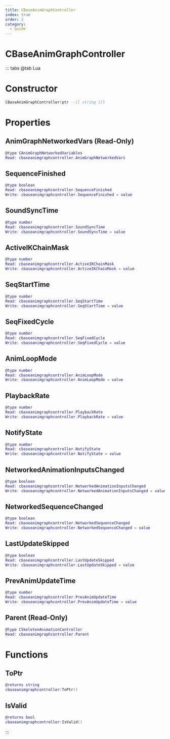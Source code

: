 ```yaml
---
title: CBaseAnimGraphController
index: true
order: 2
category:
  - Guide
---
```


# CBaseAnimGraphController

::: tabs
@tab Lua
# Constructor
```lua
CBaseAnimGraphController(ptr --[[ string ]])
```
# Properties
## AnimGraphNetworkedVars (Read-Only)
```lua
@type CAnimGraphNetworkedVariables
Read: cbaseanimgraphcontroller.AnimGraphNetworkedVars
```
## SequenceFinished 
```lua
@type boolean
Read: cbaseanimgraphcontroller.SequenceFinished
Write: cbaseanimgraphcontroller.SequenceFinished = value
```
## SoundSyncTime 
```lua
@type number
Read: cbaseanimgraphcontroller.SoundSyncTime
Write: cbaseanimgraphcontroller.SoundSyncTime = value
```
## ActiveIKChainMask 
```lua
@type number
Read: cbaseanimgraphcontroller.ActiveIKChainMask
Write: cbaseanimgraphcontroller.ActiveIKChainMask = value
```
## SeqStartTime 
```lua
@type number
Read: cbaseanimgraphcontroller.SeqStartTime
Write: cbaseanimgraphcontroller.SeqStartTime = value
```
## SeqFixedCycle 
```lua
@type number
Read: cbaseanimgraphcontroller.SeqFixedCycle
Write: cbaseanimgraphcontroller.SeqFixedCycle = value
```
## AnimLoopMode 
```lua
@type number
Read: cbaseanimgraphcontroller.AnimLoopMode
Write: cbaseanimgraphcontroller.AnimLoopMode = value
```
## PlaybackRate 
```lua
@type number
Read: cbaseanimgraphcontroller.PlaybackRate
Write: cbaseanimgraphcontroller.PlaybackRate = value
```
## NotifyState 
```lua
@type number
Read: cbaseanimgraphcontroller.NotifyState
Write: cbaseanimgraphcontroller.NotifyState = value
```
## NetworkedAnimationInputsChanged 
```lua
@type boolean
Read: cbaseanimgraphcontroller.NetworkedAnimationInputsChanged
Write: cbaseanimgraphcontroller.NetworkedAnimationInputsChanged = value
```
## NetworkedSequenceChanged 
```lua
@type boolean
Read: cbaseanimgraphcontroller.NetworkedSequenceChanged
Write: cbaseanimgraphcontroller.NetworkedSequenceChanged = value
```
## LastUpdateSkipped 
```lua
@type boolean
Read: cbaseanimgraphcontroller.LastUpdateSkipped
Write: cbaseanimgraphcontroller.LastUpdateSkipped = value
```
## PrevAnimUpdateTime 
```lua
@type number
Read: cbaseanimgraphcontroller.PrevAnimUpdateTime
Write: cbaseanimgraphcontroller.PrevAnimUpdateTime = value
```
## Parent (Read-Only)
```lua
@type CSkeletonAnimationController
Read: cbaseanimgraphcontroller.Parent
```
# Functions
## ToPtr
```lua
@returns string
cbaseanimgraphcontroller:ToPtr()
```
## IsValid
```lua
@returns bool
cbaseanimgraphcontroller:IsValid()
```

:::